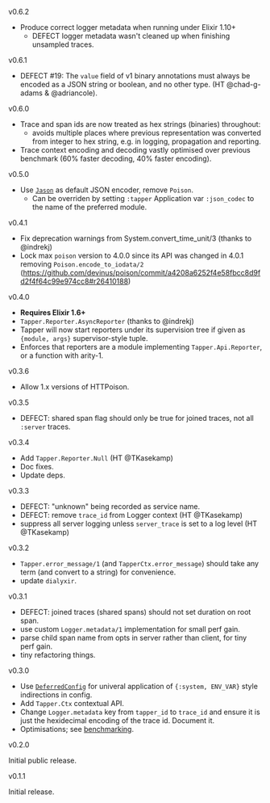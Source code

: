 v0.6.2
* Produce correct logger metadata when running under Elixir 1.10+
  * DEFECT logger metadata wasn't cleaned up when finishing unsampled traces.

v0.6.1
* DEFECT #19: The `value` field of v1 binary annotations must always be encoded as a JSON string or boolean, and no other type. (HT @chad-g-adams & @adriancole).

v0.6.0
* Trace and span ids are now treated as hex strings (binaries) throughout:
  * avoids multiple places where previous representation was converted from integer to hex string, e.g. in logging, propagation and reporting.
* Trace context encoding and decoding vastly optimised over previous benchmark (60% faster decoding, 40% faster encoding).

v0.5.0
* Use [`Jason`](https://github.com/michalmuskala/jason) as default JSON encoder, remove `Poison`. 
  * Can be overriden by setting `:tapper` Application var `:json_codec` to the name of the preferred module.

v0.4.1
* Fix deprecation warnings from System.convert_time_unit/3 (thanks to @indrekj)
* Lock max `poison` version to 4.0.0 since its API was changed in 4.0.1 removing `Poison.encode_to_iodata/2` (https://github.com/devinus/poison/commit/a4208a6252f4e58fbcc8d9fd2f4f64c99e974cc8#r26410188)

v0.4.0
* **Requires Elixir 1.6+**
* `Tapper.Reporter.AsyncReporter` (thanks to @indrekj)
* Tapper will now start reporters under its supervision tree if given as `{module, args}` supervisor-style tuple.
* Enforces that reporters are a module implementing `Tapper.Api.Reporter`, or a function with arity-1.

v0.3.6
* Allow 1.x versions of HTTPoison.

v0.3.5
* DEFECT: shared span flag should only be true for joined traces, not all `:server` traces.

v0.3.4
* Add `Tapper.Reporter.Null` (HT @TKasekamp)
* Doc fixes.
* Update deps.

v0.3.3
* DEFECT: "unknown" being recorded as service name.
* DEFECT: remove `trace_id` from Logger context (HT @TKasekamp)
* suppress all server logging unless `server_trace` is set to a log level (HT @TKasekamp)

v0.3.2
* `Tapper.error_message/1` (and `TapperCtx.error_message`) should take any term (and convert to a string) for convenience.
* update `dialyxir`.

v0.3.1
* DEFECT: joined traces (shared spans) should not set duration on root span.
* use custom `Logger.metadata/1` implementation for small perf gain.
* parse child span name from opts in server rather than client, for tiny perf gain.
* tiny refactoring things.

v0.3.0

* Use [`DeferredConfig`](https://hexdocs.pm/deferred_config/readme.html) for univeral application of `{:system, ENV_VAR}` style indirections in config.
* Add `Tapper.Ctx` contextual API.
* Change `Logger.metadata` key from `tapper_id` to `trace_id` and ensure it is just the hexidecimal encoding of the trace id. Document it.
* Optimisations; see [benchmarking](benchmarking/BENCHMARKS.md).

v0.2.0

Initial public release.

v0.1.1

Initial release.
